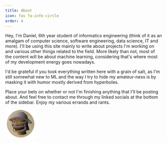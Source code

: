 ```yaml
---
title: About
icon: fas fa-info-circle
order: 4
---
```


Hey, I'm Daniel, 6th year student of informatics engineering (think of it as an amalgam of computer science, software engineering, data science, IT and more). I'll be using this site mainly to write about projects I'm working on and various other things related to the field. More likely than not, most of the content will be about machine learning, considering that's where most of my development energy goes nowadays.

I'd be grateful if you took everything written here with a grain of salt, as I'm still somewhat new to ML and the way I try to hide my amateur-ness is by masking it with humor mostly derived from hyperboles.

Place your bets on whether or not I'm finishing anything that I'll be posting about. And feel free to contact me through my linked socials at the bottom of the sidebar. Enjoy my various errands and rants.

![My OSRS character with a Ranger Void Helm](../assets/img/favicons/android-chrome-96x96.png)
